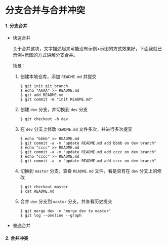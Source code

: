 # 分支合并与合并冲突

#### 1. 分支合并

* 快速合并

  关于合并这块，文字描述起来可能没有示例+示图的方式效果好，下面我就已示例+示图的方式讲解分支合并。

  场景：

  1. 创建本地仓库，添加 `README.md` 并提交

     ```shell
     $ git init git_branch
     $ echo "AAAA" >> README.md
     $ git add README.md
     $ git commit -m "init README.md"
     ```

  2. 创建 `dev` 分支，并切换到 `dev` 分支

     ```shell
     $ git checkout -b dev
     ```

  3. 在 `dev` 分支上修改 `README.md` 文件多次，并进行多次提交

     ```shell
     $ echo "bbbb" >> README.md
     $ git commit -a -m "update README.md add bbbb on dev branch"
     $ echo "cccc" >> README.md
     $ git commit -a -m "update README.md add cccc on dev branch"
     $ echo "cccc" >> README.md
     $ git commit -a -m "update README.md add cccc on dev branch"
     ```

  4. 切换到 `master` 分支，查看 `README.md` 文件，看是否有在 `dev` 分支上的修改

     ```shell
     $ git checkout master
     $ cat README.md
     ```

  5. 合并 `dev` 分支到 `master` 分支，并查看历史提交

     ```shell
     $ git merge dev -m "merge dev to master"
     $ git log --oneline --graph
     ```

* 普通合并

  

#### 2. 合并冲突

